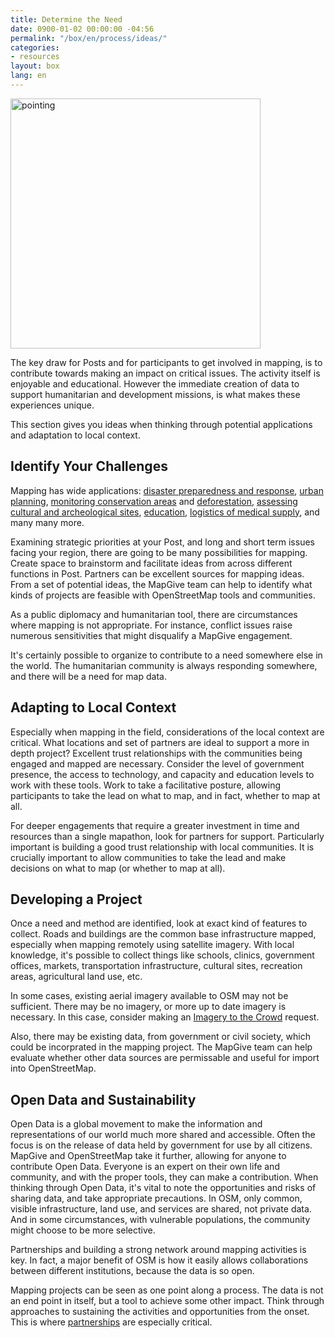 ```yaml
---
title: Determine the Need
date: 0900-01-02 00:00:00 -04:56
permalink: "/box/en/process/ideas/"
categories:
- resources
layout: box
lang: en
---
```


<img src="{{site.baseurl}}/assets/img/pointing.png" alt="pointing" style="width:400px">

The key draw for Posts and for participants to get involved in mapping, is to contribute towards making an impact on critical issues. The activity itself is enjoyable and educational. However the immediate creation of data to support humanitarian and development missions, is what makes these experiences unique.

This section gives you ideas when thinking through potential applications and adaptation to local context.

## Identify Your Challenges

Mapping has wide applications: [disaster preparedness and response](http://hotosm.org/projects/nepal_2015_earthquake_response), [urban planning](http://mapkibera.org/), [monitoring conservation areas](http://moabi.org/) and [deforestation](http://mapazonia.org/), [assessing cultural and archeological sites](http://www.opennordics.org/open-data-cultural-heritage-mapping-challenge/), [education](http://teachosm.org/en/), [logistics of medical supply](https://vimeo.com/112430421), and many many more.

Examining strategic priorities at your Post, and long and short term issues facing your region, there are going to be many possibilities for mapping. Create space to brainstorm and facilitate ideas from across different functions in Post. Partners can be excellent sources for mapping ideas. From a set of potential ideas, the MapGive team can help to identify what kinds of projects are feasible with OpenStreetMap tools and communities.

As a public diplomacy and humanitarian tool, there are circumstances where mapping is not appropriate. For instance, conflict issues raise numerous sensitivities that might disqualify a MapGive engagement.

It's certainly possible to organize to contribute to a need somewhere else in the world. The humanitarian community is always responding somewhere, and there will be a need for map data.

## Adapting to Local Context

Especially when mapping in the field, considerations of the local context are critical. What locations and set of partners are ideal to support a more in depth project? Excellent trust relationships with the communities being engaged and mapped are necessary. Consider the level of government presence, the access to technology, and capacity and education levels to work with these tools. Work to take a facilitative posture, allowing participants to take the lead on what to map, and in fact, whether to map at all.

For deeper engagements that require a greater investment in time and resources than a single mapathon, look for partners for support. Particularly important is building a good trust relationship with local communities. It is crucially important to allow communities to take the lead and make decisions on what to map (or whether to map at all).

## Developing a Project

Once a need and method are identified, look at exact kind of features to collect. Roads and buildings are the common base infrastructure mapped, especially when mapping remotely using satellite imagery. With local knowledge, it's possible to collect things like schools, clinics, government offices, markets, transportation infrastructure, cultural sites, recreation areas, agricultural land use, etc.

In some cases, existing aerial imagery available to OSM may not be sufficient. There may be no imagery, or more up to date imagery is necessary. In this case, consider making an [Imagery to the Crowd]({{site.baseurl}}/ittc/) request.

Also, there may be existing data, from government or civil society, which could be incorprated in the mapping project. The MapGive team can help evaluate whether other data sources are permissable and useful for import into OpenStreetMap.

## Open Data and Sustainability

Open Data is a global movement to make the information and representations of our world much more shared and accessible. Often the focus is on the release of data held by government for use by all citizens. MapGive and OpenStreetMap take it further, allowing for anyone to contribute Open Data. Everyone is an expert on their own life and community, and with the proper tools, they can make a contribution. When thinking through Open Data, it's vital to note the opportunities and risks of sharing data, and take appropriate precautions. In OSM, only common, visible infrastructure, land use, and services are shared, not private data. And in some circumstances, with vulnerable populations, the community might choose to be more selective.

Partnerships and building a strong network around mapping activities is key. In fact, a major benefit of OSM is how it easily allows collaborations between different institutions, because the data is so open. 

Mapping projects can be seen as one point along a process. The data is not an end point in itself, but a tool to achieve some other impact. Think through approaches to sustaining the activities and opportunities from the onset. This is where [partnerships](#resources&form-partnerships) are especially critical.



